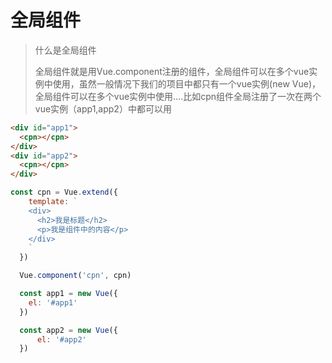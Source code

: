 # 全局组件

> 什么是全局组件
>
> 全局组件就是用Vue.component注册的组件，全局组件可以在多个vue实例中使用，虽然一般情况下我们的项目中都只有一个vue实例(new Vue)，全局组件可以在多个vue实例中使用....比如cpn组件全局注册了一次在两个vue实例（app1,app2）中都可以用

```html
<div id="app1">
  <cpn></cpn>
</div>
<div id="app2">
  <cpn></cpn>
</div>
```

```javascript
const cpn = Vue.extend({
    template: `
    <div>
      <h2>我是标题</h2>
      <p>我是组件中的内容</p>
    </div>
    `
  })

  Vue.component('cpn', cpn)

  const app1 = new Vue({
    el: '#app1'
  })

  const app2 = new Vue({
	  el: '#app2'
  })
```

